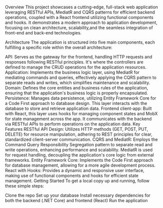 Overview
This project showcases a cutting-edge, full-stack web application leveraging RESTful APIs, MediatR and CQRS patterns for efficient backend operations, coupled with a React frontend utilizing functional components and hooks. 
It demonstrates a modern approach to application development, focusing on clean architecture, scalability,and the seamless integration of front-end and back-end technologies.

Architecture
The application is structured into five main components, each fulfilling a specific role within the overall architecture:

API: Serves as the gateway for the frontend, handling HTTP requests and responses following RESTful principles. It's where the controllers are defined to manage the CRUD operations for the application resources.
Application: Implements the business logic layer, using MediatR for mediating commands and queries, effectively applying the CQRS pattern to separate reads and writes, which simplifies maintenance and scalability.
Domain: Defines the core entities and business rules of the application, ensuring that the application's business logic is properly encapsulated.
Persistence: Manages data persistence, utilizing Entity Framework Core for a Code First approach to database design. This layer interacts with the database to store and retrieve application data.
Frontend
client-app: Built with React, this layer uses hooks for managing component states and MobX for state management across the app. It communicates with the backend via RESTful APIs to perform operations on the application data.
Key Features
RESTful API Design: Utilizes HTTP methods (GET, POST, PUT, DELETE) for resource manipulation, adhering to REST principles for clear, standardized client-server communication.
CQRS and MediatR: Employs the Command Query Responsibility Segregation pattern to separate read and write operations, enhancing performance and scalability. MediatR is used for request handling, decoupling the application's core logic from external frameworks.
Entity Framework Core: Implements the Code First approach for database management, allowing for a more agile development process.
React with Hooks: Provides a dynamic and responsive user interface, making use of functional components and hooks for efficient state management.
Getting Started
To get a local copy up and running, follow these simple steps:

Clone the repo
Set up your database
Install necessary dependencies for both the backend (.NET Core) and frontend (React)
Run the application
